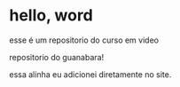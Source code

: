 # hello, word
 esse é um repositorio do curso em video

 repositorio do guanabara!

essa alinha eu adicionei diretamente no site.
